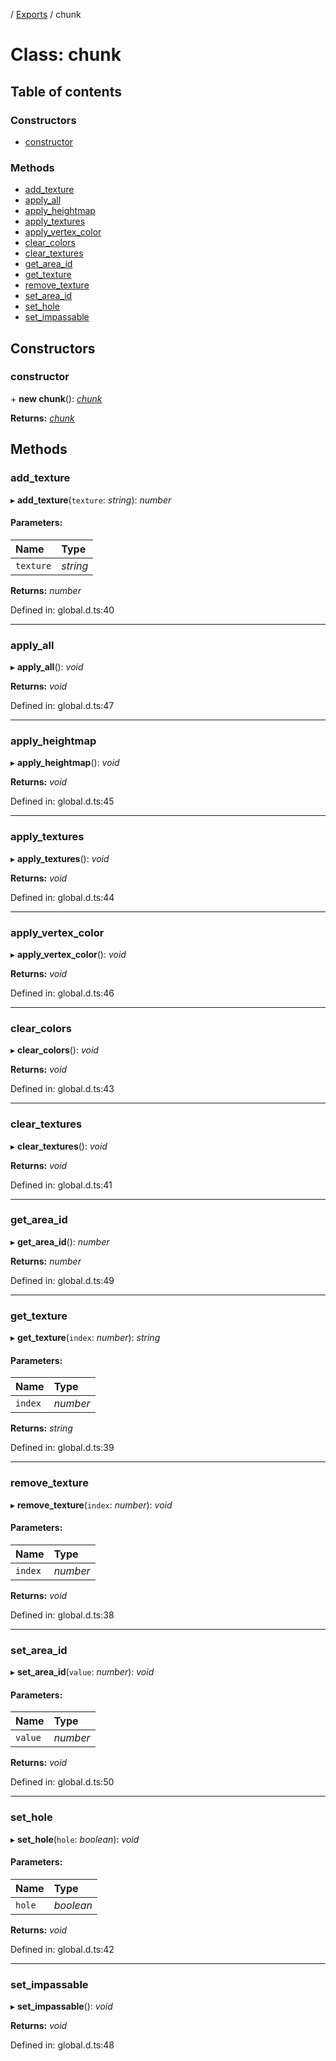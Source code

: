 [](../README.md) / [Exports](../modules.md) / chunk

# Class: chunk

## Table of contents

### Constructors

- [constructor](chunk.md#constructor)

### Methods

- [add\_texture](chunk.md#add_texture)
- [apply\_all](chunk.md#apply_all)
- [apply\_heightmap](chunk.md#apply_heightmap)
- [apply\_textures](chunk.md#apply_textures)
- [apply\_vertex\_color](chunk.md#apply_vertex_color)
- [clear\_colors](chunk.md#clear_colors)
- [clear\_textures](chunk.md#clear_textures)
- [get\_area\_id](chunk.md#get_area_id)
- [get\_texture](chunk.md#get_texture)
- [remove\_texture](chunk.md#remove_texture)
- [set\_area\_id](chunk.md#set_area_id)
- [set\_hole](chunk.md#set_hole)
- [set\_impassable](chunk.md#set_impassable)

## Constructors

### constructor

\+ **new chunk**(): [*chunk*](chunk.md)

**Returns:** [*chunk*](chunk.md)

## Methods

### add\_texture

▸ **add_texture**(`texture`: *string*): *number*

#### Parameters:

Name | Type |
:------ | :------ |
`texture` | *string* |

**Returns:** *number*

Defined in: global.d.ts:40

___

### apply\_all

▸ **apply_all**(): *void*

**Returns:** *void*

Defined in: global.d.ts:47

___

### apply\_heightmap

▸ **apply_heightmap**(): *void*

**Returns:** *void*

Defined in: global.d.ts:45

___

### apply\_textures

▸ **apply_textures**(): *void*

**Returns:** *void*

Defined in: global.d.ts:44

___

### apply\_vertex\_color

▸ **apply_vertex_color**(): *void*

**Returns:** *void*

Defined in: global.d.ts:46

___

### clear\_colors

▸ **clear_colors**(): *void*

**Returns:** *void*

Defined in: global.d.ts:43

___

### clear\_textures

▸ **clear_textures**(): *void*

**Returns:** *void*

Defined in: global.d.ts:41

___

### get\_area\_id

▸ **get_area_id**(): *number*

**Returns:** *number*

Defined in: global.d.ts:49

___

### get\_texture

▸ **get_texture**(`index`: *number*): *string*

#### Parameters:

Name | Type |
:------ | :------ |
`index` | *number* |

**Returns:** *string*

Defined in: global.d.ts:39

___

### remove\_texture

▸ **remove_texture**(`index`: *number*): *void*

#### Parameters:

Name | Type |
:------ | :------ |
`index` | *number* |

**Returns:** *void*

Defined in: global.d.ts:38

___

### set\_area\_id

▸ **set_area_id**(`value`: *number*): *void*

#### Parameters:

Name | Type |
:------ | :------ |
`value` | *number* |

**Returns:** *void*

Defined in: global.d.ts:50

___

### set\_hole

▸ **set_hole**(`hole`: *boolean*): *void*

#### Parameters:

Name | Type |
:------ | :------ |
`hole` | *boolean* |

**Returns:** *void*

Defined in: global.d.ts:42

___

### set\_impassable

▸ **set_impassable**(): *void*

**Returns:** *void*

Defined in: global.d.ts:48

